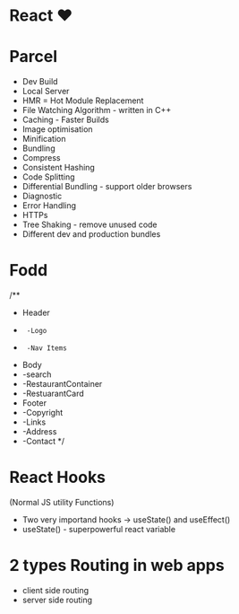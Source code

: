 # React ❤️

# Parcel
- Dev Build
- Local Server
- HMR = Hot Module Replacement
- File Watching Algorithm - written in C++
- Caching - Faster Builds
- Image optimisation
- Minification
- Bundling
- Compress
- Consistent Hashing
- Code Splitting
- Differential Bundling - support older browsers
- Diagnostic
- Error Handling
- HTTPs
- Tree Shaking - remove unused code
- Different dev and production bundles


# Fodd 
/**
 * Header
 *      -Logo
 *      -Nav Items
 * Body
 *   -search
 *   -RestaurantContainer
 *   -RestuarantCard
 * Footer
 *  -Copyright
 *  -Links
 *  -Address
 *  -Contact
 */


 # React Hooks
 (Normal JS  utility Functions)
- Two very importand hooks -> useState() and useEffect()
- useState() - superpowerful react variable

# 2 types Routing in web apps
- client side routing
-  server side routing